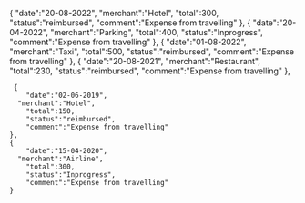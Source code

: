  {
        "date":"20-08-2022",
        "merchant":"Hotel",
        "total":300,
        "status":"reimbursed",
        "comment":"Expense from travelling"
    },
    {
        "date":"20-04-2022",
        "merchant":"Parking",
        "total":400,
        "status":"Inprogress",
        "comment":"Expense from travelling"
    },
    {
        "date":"01-08-2022",
       "merchant":"Taxi",
        "total":500,
        "status":"reimbursed",
        "comment":"Expense from travelling"
    },
    {
        "date":"20-08-2021",
        "merchant":"Restaurant",
        "total":230,
        "status":"reimbursed",
        "comment":"Expense from travelling"
    },

     {
        "date":"02-06-2019",
      "merchant":"Hotel",
        "total":150,
        "status":"reimbursed",
        "comment":"Expense from travelling"
    },
    {
        "date":"15-04-2020",
      "merchant":"Airline",
        "total":300,
        "status":"Inprogress",
        "comment":"Expense from travelling"
    }